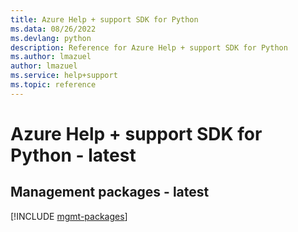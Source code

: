 ```yaml
---
title: Azure Help + support SDK for Python
ms.data: 08/26/2022
ms.devlang: python
description: Reference for Azure Help + support SDK for Python
ms.author: lmazuel
author: lmazuel
ms.service: help+support
ms.topic: reference
---
```

# Azure Help + support SDK for Python - latest

## Management packages - latest
[!INCLUDE [mgmt-packages](help-+-support-mgmt-index.md)]